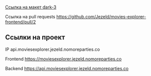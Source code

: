 [Ссылка на макет dark-3](https://www.figma.com/file/6FMWkB94wE7KTkcCgUXtnC/light-1?node-id=1%3A8635&mode=dev)


Ссылка на pull requests     https://github.com/Jezeld/movies-explorer-frontend/pull/2

## Ссылки на проект

IP api.moviesexplorer.jezeld.nomoreparties.co

Frontend https://moviesexplorer.jezeld.nomoreparties.co

Backend https://api.moviesexplorer.jezeld.nomoreparties.co